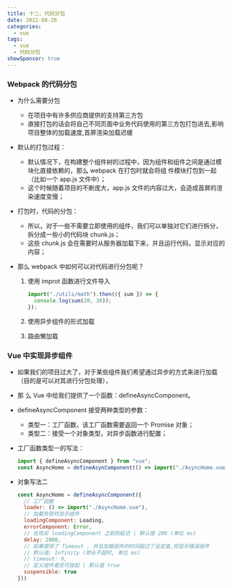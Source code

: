 ```yaml
---
title: 十二、代码分包
date: 2022-08-26
categories:
  - vue
tags:
  - vue
  - 代码分包
showSponsor: true
---
```


### Webpack 的代码分包

- 为什么需要分包

  - 在项目中有许多供应商提供的支持第三方包
  - 直接打包的话会将自己不同页面中业务代码使用的第三方包打包进去,影响项目整体的加载速度,首屏渲染加载迟缓

- 默认的打包过程：

  - 默认情况下，在构建整个组件树的过程中，因为组件和组件之间是通过模块化直接依赖的，那么 webpack 在打包时就会将组 件模块打包到一起（比如一个 app.js 文件中）；
  - 这个时候随着项目的不断庞大，app.js 文件的内容过大，会造成首屏的渲染速度变慢；

- 打包时，代码的分包：

  - 所以，对于一些不需要立即使用的组件，我们可以单独对它们进行拆分，拆分成一些小的代码块 chunk.js；
  - 这些 chunk.js 会在需要时从服务器加载下来，并且运行代码，显示对应的内容；

- 那么 webpack 中如何可以对代码进行分包呢？

  1. 使用 improt 函数进行文件导入

     ```js
     import("./utils/math").then(({ sum }) => {
       console.log(sum(20, 30));
     });
     ```

  2. 使用异步组件的形式加载

  3. 路由懒加载

### Vue 中实现异步组件

- 如果我们的项目过大了，对于某些组件我们希望通过异步的方式来进行加载（目的是可以对其进行分包处理），

- 那 么 Vue 中给我们提供了一个函数：defineAsyncComponent。

- defineAsyncComponent 接受两种类型的参数：

  - 类型一：工厂函数，该工厂函数需要返回一个 Promise 对象；
  - 类型二：接受一个对象类型，对异步函数进行配置；

- 工厂函数类型一的写法：

  ```js
  import { defineAsyncComponent } from "vue";
  const AsyncHome = defineAsynComponent(() => import("./AsyncHome.vue"));
  ```

- 对象写法二

  ```js
  const AsyncHome = defineAsyncComponent({
  	// 工厂函数
    loader: () => import("./AsyncHome.vue"),
    // 加载失败时显示组件
    loadingComponent: Loading,
    errorComponent: Error,
    // 在现实 loadingComponent 之前的延迟 | 默认值 200 (单位 ms)
    delay: 2000,
    // 如果提供了 Timeout , 并且加载组件的时间超过了设定值,将显示错误组件
    // 默认值: Infinity (即永不超时, 单位 ms)
    // timeout: 0,
    // 定义组件是否可挂起 | 默认值 true
    suspensible: true
  }))
  ```
